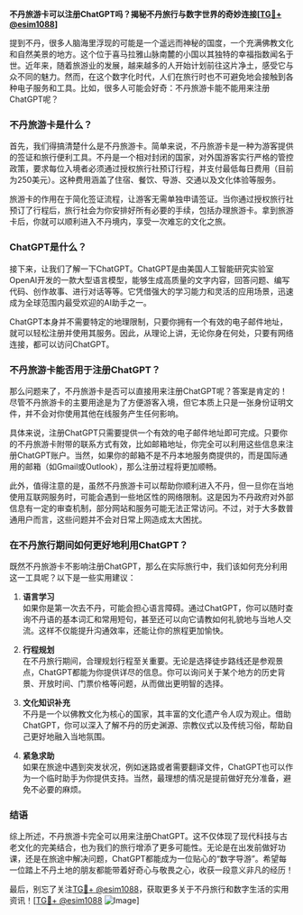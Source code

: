 **不丹旅游卡可以注册ChatGPT吗？揭秘不丹旅行与数字世界的奇妙连接[[TG💪+ @esim1088](https://t.me/s/esim1088)]**

提到不丹，很多人脑海里浮现的可能是一个遥远而神秘的国度，一个充满佛教文化和自然美景的地方。这个位于喜马拉雅山脉南麓的小国以其独特的幸福指数闻名于世。近年来，随着旅游业的发展，越来越多的人开始计划前往这片净土，感受它与众不同的魅力。然而，在这个数字化时代，人们在旅行时也不可避免地会接触到各种电子服务和工具。比如，很多人可能会好奇：不丹旅游卡能不能用来注册ChatGPT呢？

### 不丹旅游卡是什么？

首先，我们得搞清楚什么是不丹旅游卡。简单来说，不丹旅游卡是一种为游客提供的签证和旅行便利工具。不丹是一个相对封闭的国家，对外国游客实行严格的管控政策，要求每位入境者必须通过授权旅行社预订行程，并支付最低每日费用（目前为250美元）。这种费用涵盖了住宿、餐饮、导游、交通以及文化体验等服务。

旅游卡的作用在于简化签证流程，让游客无需单独申请签证。当你通过授权旅行社预订了行程后，旅行社会为你安排好所有必要的手续，包括办理旅游卡。拿到旅游卡后，你就可以顺利进入不丹境内，享受一次难忘的文化之旅。

### ChatGPT是什么？

接下来，让我们了解一下ChatGPT。ChatGPT是由美国人工智能研究实验室OpenAI开发的一款大型语言模型，能够生成高质量的文字内容，回答问题、编写代码、创作故事、进行对话等等。它凭借强大的学习能力和灵活的应用场景，迅速成为全球范围内最受欢迎的AI助手之一。

ChatGPT本身并不需要特定的地理限制，只要你拥有一个有效的电子邮件地址，就可以轻松注册并使用其服务。因此，从理论上讲，无论你身在何处，只要有网络连接，都可以访问ChatGPT。

### 不丹旅游卡能否用于注册ChatGPT？

那么问题来了，不丹旅游卡是否可以直接用来注册ChatGPT呢？答案是肯定的！尽管不丹旅游卡的主要用途是为了方便游客入境，但它本质上只是一张身份证明文件，并不会对你使用其他在线服务产生任何影响。

具体来说，注册ChatGPT只需要提供一个有效的电子邮件地址即可完成。只要你的不丹旅游卡附带的联系方式有效，比如邮箱地址，你完全可以利用这些信息来注册ChatGPT账户。当然，如果你的邮箱不是不丹本地服务商提供的，而是国际通用的邮箱（如Gmail或Outlook），那么注册过程将更加顺畅。

此外，值得注意的是，虽然不丹旅游卡可以帮助你顺利进入不丹，但一旦你在当地使用互联网服务时，可能会遇到一些地区性的网络限制。这是因为不丹政府对外部信息有一定的审查机制，部分网站和服务可能无法正常访问。不过，对于大多数普通用户而言，这些问题并不会对日常上网造成太大困扰。

### 在不丹旅行期间如何更好地利用ChatGPT？

既然不丹旅游卡不影响注册ChatGPT，那么在实际旅行中，我们该如何充分利用这一工具呢？以下是一些实用建议：

1. **语言学习**  
   如果你是第一次去不丹，可能会担心语言障碍。通过ChatGPT，你可以随时查询不丹语的基本词汇和常用短句，甚至还可以向它请教如何礼貌地与当地人交流。这样不仅能提升沟通效率，还能让你的旅程更加愉快。

2. **行程规划**  
   在不丹旅行期间，合理规划行程至关重要。无论是选择徒步路线还是参观景点，ChatGPT都能为你提供详尽的信息。你可以询问关于某个地方的历史背景、开放时间、门票价格等问题，从而做出更明智的选择。

3. **文化知识补充**  
   不丹是一个以佛教文化为核心的国家，其丰富的文化遗产令人叹为观止。借助ChatGPT，你可以深入了解不丹的历史渊源、宗教仪式以及传统习俗，帮助自己更好地融入当地氛围。

4. **紧急求助**  
   如果在旅途中遇到突发状况，例如迷路或者需要翻译文件，ChatGPT也可以作为一个临时助手为你提供支持。当然，最理想的情况是提前做好充分准备，避免不必要的麻烦。

### 结语

综上所述，不丹旅游卡完全可以用来注册ChatGPT。这不仅体现了现代科技与古老文化的完美结合，也为我们的旅行增添了更多可能性。无论是在出发前做好功课，还是在旅途中解决问题，ChatGPT都能成为一位贴心的“数字导游”。希望每一位踏上不丹土地的朋友都能带着好奇心与敬畏之心，收获一段意义非凡的经历！

最后，别忘了关注[TG💪+ @esim1088](https://t.me/s/esim1088)，获取更多关于不丹旅行和数字生活的实用资讯！[[TG💪+ @esim1088](https://t.me/s/esim1088) ![Image](https://i.postimg.cc/4NQfJmqS/Snipaste-2025-05-13-00-14-12.png)]